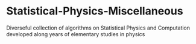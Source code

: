 # Statistical-Physics-Miscellaneous
Diverseful collection of algorithms on Statistical Physics and Computation developed along years of elementary studies in physics

